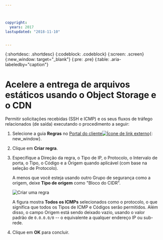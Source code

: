 ```yaml
---



copyright:
  years: 2017
lastupdated: "2018-11-10"


---
```


{:shortdesc: .shortdesc}
{:codeblock: .codeblock}
{:screen: .screen}
{:new_window: target="_blank"}
{:pre: .pre}
{:table: .aria-labeledby="caption"}

# Acelere a entrega de arquivos estáticos usando o Object Storage e o CDN
Permitir solicitações recebidas (SSH e ICMP) e os seus fluxos de tráfego relacionados (de saída) executando o procedimento a seguir:

1. Selecione a guia **Regras** no [Portal do cliente![Ícone de link externo](../../icons/launch-glyph.svg "Ícone de link externo")](https://control.softlayer.com/){: new_window}.
2.	Clique em **Criar regra**.
3.	Especifique a Direção da regra, o Tipo de IP, o Protocolo, o Intervalo de porta, o Tipo, o Código e a Origem quando aplicável (com base na seleção de Protocolo).

	A menos que você esteja usando outro Grupo de segurança como a origem, deixe **Tipo de origem** como "Bloco do CIDR".

	![Criar uma regra](rule_sg.jpg)

	A figura mostra **Todos os ICMPs** selecionados como o protocolo, o que significa que todos os Tipos de ICMP e Códigos serão permitidos. Além disso, o campo Origem está sendo deixado vazio, usando o valor padrão de `0.0.0.0/0` -- o equivalente a qualquer endereço IP ou sub-rede.

4.	Clique em **OK** para concluir.
